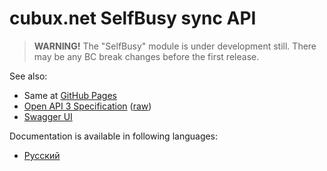 cubux.net SelfBusy sync API
===========================

> **WARNING!** The "SelfBusy" module is under development still. There may be
> any BC break changes before the first release.

See also:

*   Same at [GitHub Pages](https://cubux-net.github.io/cubux-net-selfbusy-api/)
*   [Open API 3 Specification](./openapi.yaml) ([raw](https://github.com/cubux-net/cubux-net-selfbusy-api/raw/master/openapi.yaml))
*   [Swagger UI](https://cubux-net.github.io/cubux-net-selfbusy-api/swagger.html)

Documentation is available in following languages:

*   [Русский](docs/ru/README.md)

